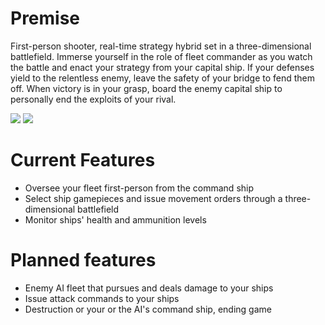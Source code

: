 # Premise

First-person shooter, real-time strategy hybrid set in a three-dimensional battlefield. Immerse yourself in the role of fleet commander as you watch the battle and enact your strategy from your capital ship. If your defenses yield to the relentless enemy, leave the safety of your bridge to fend them off. When victory is in your grasp, board the enemy capital ship to personally end the exploits of your rival.

![](https://dreamchef.herokuapp.com/content/interactive/screenshots/spacegame02.png)
![](https://dreamchef.herokuapp.com/content/interactive/screenshots/spacegame01.png)

# Current Features
- Oversee your fleet first-person from the command ship
- Select ship gamepieces and issue movement orders through a three-dimensional battlefield
- Monitor ships' health and ammunition levels

# Planned features
- Enemy AI fleet that pursues and deals damage to your ships
- Issue attack commands to your ships
- Destruction or your or the AI's command ship, ending game

